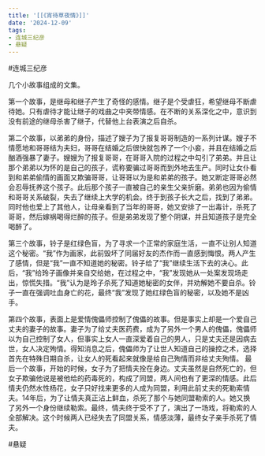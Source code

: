 ```yaml
---
title: '[[《宵待草夜情》]]'
date: '2024-12-09'
tags:
- 连城三纪彦
- 悬疑
---
```

#连城三纪彦

几个小故事组成的文集。

第一个故事，是继母和继子产生了奇怪的感情。继子是个受虐狂，希望继母不断虐待她。只有虐待才能让继子的戏曲之中夹带情感。在不断的关系深化之中，意识到没有前途的继母杀害了继子，代替他上台表演之后自杀。

第二个故事，以弟弟的身份，描述了嫂子为了报复哥哥制造的一系列计谋。嫂子不情愿地和哥哥结为夫妇，哥哥在结婚之后很快就包养了一个小妾，并且在结婚之后酗酒强暴了妻子。嫂嫂为了报复哥哥，在哥哥入院的过程之中勾引了弟弟。并且让那个弟弟以为怀的是自己的孩子，谎称要骗过哥哥而到外地去生产。同时让女仆看到和弟弟偷情的画面又欺骗哥哥，让哥哥以为是和弟弟的孩子。她又断定哥哥必然会忍辱抚养这个孩子。此后那个孩子一直被自己的亲生父亲折磨。弟弟也因为偷情和哥哥关系破裂，失去了继续上大学的机会。终于到孩子长大之后，找到了弟弟。同时他也爱上了其他人，让母亲看到了当年的哥哥，她又安排了一出毒计，杀死了哥哥，然后嫁祸喝得烂醉的孩子。但是弟弟发现了整个阴谋，并且知道孩子是完全喝醉了。

第三个故事，铃子是红绿色盲，为了寻求一个正常的家庭生活，一直不让别人知道这个秘密。“我”作为画家，此前毁坏了同届好友的杰作而一直感到悔恨。两人产生了感情，但是“我”一直不知道她的秘密。铃子给了“我”继续生活下去的决心。此后，“我”给玲子画像并亲自交给她，在过程之中，“我”发现她从一处案发现场走出，惊慌失措。“我”认为是玲子杀死了知道她秘密的女伴，并劝解她不要自杀。铃子一直在强调吐血身亡的花，最终“我”发现了她红绿色盲的秘密，以及她不是凶手。

第四个故事，表面上是爱情傀儡师控制了傀儡的故事。但是事实上却是一个爱自己丈夫的妻子的故事。妻子为了给丈夫医药费，成为了另外一个男人的傀儡，傀儡师以为自己控制了女人，但事实上女人一直深爱着自己的男人，只是丈夫还是因病去世，女人决定殉情。得知消息之后，傀儡师为了让世人知道自己的操控之术，选择首先在特殊日期自杀，让女人的死看起来就像是给自己殉情而非给丈夫殉情。
最后一个故事，开始的时候，女子为了把情夫拴在身边。丈夫虽然是自然死亡的，但女子欺骗他说是被他给的药毒死的，构成了同盟，两人间也有了更深的情感。此后情夫仍然水性杨花，女子只好找来更多的人成为同盟，利用此前丈夫的死勒索情夫。14年后，为了让情夫真正沾上鲜血，杀死了那个与她同盟勒索的人。她又换了另外一个身份继续勒索。最终，情夫终于受不了了，演出了一场戏，将勒索的人全部解决。这个时候两人已经失去了同盟关系，情感淡薄，最终女子亲手杀死了情夫。

#悬疑
